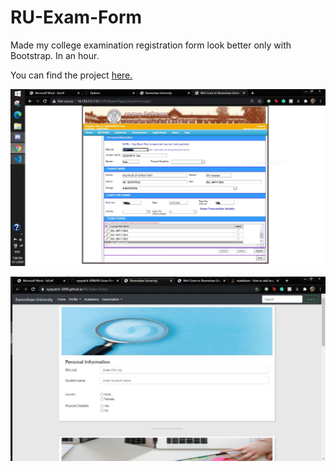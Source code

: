 # RU-Exam-Form
Made my college examination registration form look better only with Bootstrap. In an hour.

You can find the project <a href="https://eyepatch-3098.github.io/RU-Exam-Form/">here.</a>

![College-Webpage-for-Exam-Form](college_exam_form.JPG)

![My-Exam-Form](my_exam_form.JPG)
